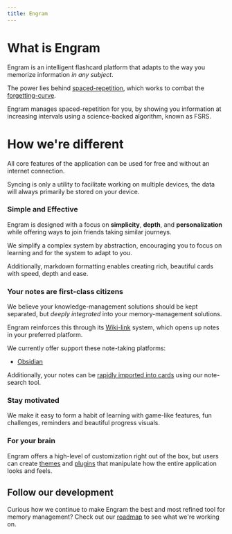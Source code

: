 ```yaml
---
title: Engram
---
```


# What is Engram

Engram is an intelligent flashcard platform that adapts to the way you memorize information *in any subject*.

The power lies behind [spaced-repetition](/), which works to combat the [forgetting-curve](/).

Engram manages spaced-repetition for you, by showing you information at increasing intervals using a science-backed algorithm, known as FSRS.

# How we're different

All core features of the application can be used for free and without an internet connection. 

Syncing is only a utility to facilitate working on multiple devices, the data will always primarily be stored on your device.


### Simple and Effective

Engram is designed with a focus on **simplicity**, **depth**, and **personalization** while offering ways to join friends taking similar journeys.

We simplify a complex system by abstraction, encouraging you to focus on learning and for the system to adapt to you. 

Additionally, markdown formatting enables creating rich, beautiful cards with speed, depth and ease.

### Your notes are first-class citizens

We believe your knowledge-management solutions should be kept separated, but *deeply integrated* into your memory-management solutions.

Engram reinforces this through its [Wiki-link](/cards/linking-notes) system, which opens up notes in your preferred platform.

We currently offer support these note-taking platforms:
- [Obsidian](https://obsidian.md/)

Additionally, your notes can be [rapidly imported into cards](/import/import-notes) using our note-search tool.

### Stay motivated

We make it easy to form a habit of learning with game-like features, fun challenges, reminders and beautiful progress visuals.


### For your brain

Engram offers a high-level of customization right out of the box, but users can create [themes](/extending-engram/themes) and [plugins](/extending-engram/community-plugins) that manipulate how the entire application looks and feels.

Follow our development
---
Curious how we continue to make Engram the best and most refined tool for memory management? Check out our [roadmap](/) to see what we're working on.

<!-- Our Bluesky handle is --, feel free to follow. We mostly post about product updates. -->